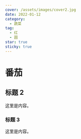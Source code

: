 ```yaml
---
cover: /assets/images/cover2.jpg
date: 2022-01-12
category:
  - 蔬菜
tag:
  - 红
  - 圆
star: true
sticky: true
---
```


<!-- more -->

# 番茄

## 标题 2

这里是内容。

### 标题 3

这里是内容。
